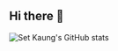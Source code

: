 ## Hi there 👋
![Set Kaung's GitHub stats](https://github-readme-stats.vercel.app/api/top-langs/?username=set-kaung&show_icons=true)
